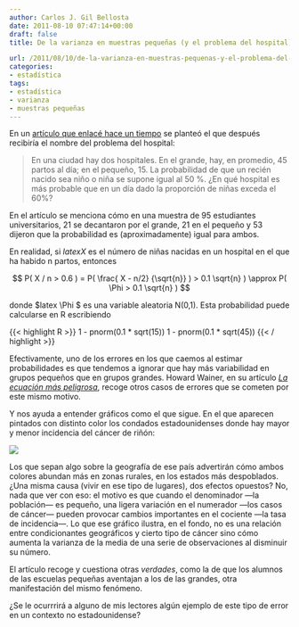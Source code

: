 ```yaml
---
author: Carlos J. Gil Bellosta
date: 2011-08-10 07:47:14+00:00
draft: false
title: De la varianza en muestras pequeñas (y el problema del hospital)

url: /2011/08/10/de-la-varianza-en-muestras-pequenas-y-el-problema-del-hospital/
categories:
- estadística
tags:
- estadística
- varianza
- muestras pequeñas
---
```


En un [artículo que enlacé hace un tiempo](http://www.datanalytics.com/2011/04/27/incertidumbre-juicios-y-sesgos/) se planteó el que después recibiría el nombre del problema del hospital:


>En una ciudad hay dos hospitales. En el grande, hay, en promedio, 45 partos al día; en el pequeño, 15. La probabilidad de que un recién nacido sea niño o niña se supone igual al 50 %. ¿En qué hospital es más probable que en un día dado la proporción de niñas exceda el 60%?


En el artículo se menciona cómo en una muestra de 95 estudiantes universitarios, 21 se decantaron por el grande, 21 en el pequeño y 53 dijeron que la probabilidad es (aproximadamente) igual para ambos.

En realidad, si $latex X$ es el número de niñas nacidas en un hospital en el que ha habido n partos, entonces


$$ P( X / n > 0.6 ) = P( \frac{ X - n/2} {\sqrt{n}} ) > 0.1 \sqrt{n} ) \approx P( \Phi > 0.1 \sqrt{n} ) $$


donde $latex \Phi $ es una variable aleatoria N(0,1). Esta probabilidad puede calcularse en R escribiendo







{{< highlight R >}}
1 - pnorm(0.1 * sqrt(15))
1 - pnorm(0.1 * sqrt(45))
{{< / highlight >}}







Efectivamente, uno de los errores en los que caemos al estimar probabilidades es que tendemos a ignorar que hay más variabilidad en grupos pequeños que en grupos grandes. Howard Wainer, en su artículo [_La ecuación más peligrosa_](http://www.americanscientist.org/issues/feature/the-most-dangerous-equation), recoge otros casos de errores que se cometen por este mismo motivo.

Y nos ayuda a entender gráficos como el que sigue. En el que aparecen pintados con distinto color los condados estadounidenses donde hay mayor y menor incidencia del cáncer de riñón:

[![](/wp-uploads/2011/08/kidney_cancer_map.gif)
](/wp-uploads/2011/08/kidney_cancer_map.gif)

Los que sepan algo sobre la geografía de ese país advertirán cómo ambos colores abundan más en zonas rurales, en los estados más despoblados. ¿Una misma causa (vivir en ese tipo de lugares), dos efectos opuestos? No, nada que ver con eso: el motivo es que cuando el denominador —la población— es pequeño, una ligera variación en el numerador —los casos de cáncer— pueden provocar cambios importantes en el cociente —la tasa de incidencia—. Lo que ese gráfico ilustra, en el fondo, no es una relación entre condicionantes geográficos y cierto tipo de cáncer sino cómo aumenta la varianza de la media de una serie de observaciones al disminuir su número.

El artículo recoge y cuestiona otras _verdades_, como la de que los alumnos de las escuelas pequeñas aventajan a los de las grandes, otra manifestación del mismo fenómeno.

¿Se le ocurrrirá a alguno de mis lectores algún ejemplo de este tipo de error en un contexto no estadounidense?

